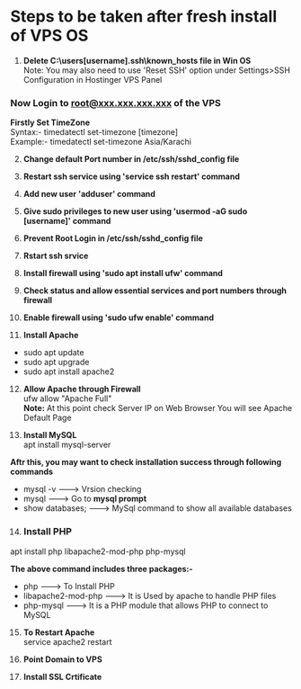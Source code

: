 # **Steps to be taken after fresh install of VPS OS**  

1.  **Delete C:\users\[username]\.ssh\known_hosts file in Win OS**  
Note: You may also need to use 'Reset SSH' option under Settings>SSH Configuration in Hostinger VPS Panel

### **Now Login to root@xxx.xxx.xxx.xxx of the VPS**  

**Firstly Set TimeZone**  
Syntax:- timedatectl set-timezone [timezone]  
Example:- timedatectl set-timezone Asia/Karachi  

2.  **Change default Port number in /etc/ssh/sshd_config file**

3.  **Restart ssh service using 'service ssh restart' command**

4.  **Add new user 'adduser' command**  

5.  **Give sudo privileges to new user using 'usermod -aG sudo [username]' command**

6.  **Prevent Root Login in /etc/ssh/sshd_config file**  

7.  **Rstart ssh srvice**  

8.  **Install firewall using 'sudo apt install ufw' command**  

9.  **Check status and allow essential services and port numbers through firewall**

10. **Enable firewall using 'sudo ufw enable' command** 

11. **Install Apache**  
- sudo apt update   
- sudo apt upgrade  
- sudo apt install apache2

12. **Allow Apache through Firewall**  
ufw allow "Apache Full"  
**Note:** At this point check Server IP on Web Browser You will see Apache Default Page  

13. **Install MySQL**  
apt install mysql-server  

**Aftr this, you may want to check installation success through following commands**  
- mysql -v  ---> Vrsion checking
- mysql  ---> Go to **mysql prompt**  
- show databases;  ---> MySql command to show all available databases


14. ### **Install PHP**  
apt install php libapache2-mod-php php-mysql  

**The above command includes three packages:-**  
- php --->  To Install PHP  
- libapache2-mod-php ---> It is Used by apache to handle PHP files  
- php-mysql ---> It is a PHP module that allows PHP to connect to MySQL  

15. **To Restart Apache**  
service apache2 restart 

16. **Point Domain to VPS**  

17. **Install SSL Crtificate**  



